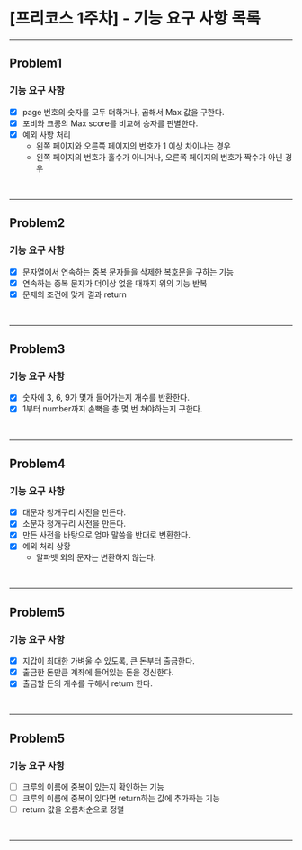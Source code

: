 # [프리코스 1주차] - 기능 요구 사항 목록

--------

## Problem1
### 기능 요구 사항
- [x] page 번호의 숫자를 모두 더하거나, 곱해서 Max 값을 구한다.
- [x] 포비와 크롱의 Max score를 비교해 승자를 판별한다.
- [x] 예외 사항 처리
  -  왼쪽 페이지와 오른쪽 페이지의 번호가 1 이상 차이나는 경우
  -  왼쪽 페이지의 번호가 홀수가 아니거나, 오른쪽 페이지의 번호가 짝수가 아닌 경우

<br>

-----
## Problem2
### 기능 요구 사항
- [x] 문자열에서 연속하는 중복 문자들을 삭제한 복호문을 구하는 기능
- [x] 연속하는 중복 문자가 더이상 없을 때까지 위의 기능 반복
- [x] 문제의 조건에 맞게 결과 return 

<br>

----
## Problem3
### 기능 요구 사항
-[x] 숫자에 3, 6, 9가 몇개 들어가는지 개수를 반환한다.
-[x] 1부터 number까지 손뼉을 총 몇 번 쳐야하는지 구한다.

<br>

-----
## Problem4
### 기능 요구 사항
-[x] 대문자 청개구리 사전을 만든다.
-[x] 소문자 청개구리 사전을 만든다.
-[x] 만든 사전을 바탕으로 엄마 말씀을 반대로 변환한다.
-[x] 예외 처리 상황
  - 알파벳 외의 문자는 변환하지 않는다.

 <br>

-----
## Problem5
### 기능 요구 사항
-[x] 지갑이 최대한 가벼울 수 있도록, 큰 돈부터 출금한다.
-[x] 출금한 돈만큼 계좌에 들어있는 돈을 갱신한다.
-[x] 출금할 돈의 개수를 구해서 return 한다.

 <br>

---- 
## Problem5
### 기능 요구 사항
-[ ] 크루의 이름에 중복이 있는지 확인하는 기능
-[ ] 크루의 이름에 중복이 있다면 return하는 값에 추가하는 기능
-[ ] return 값을 오름차순으로 정렬

 <br>

-------